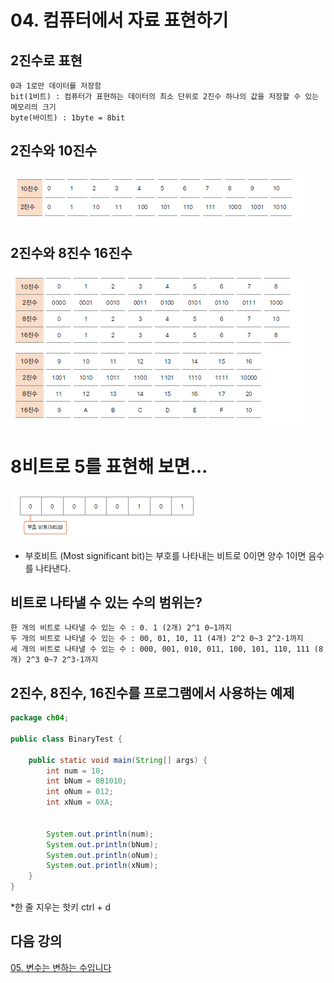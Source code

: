 # 04. 컴퓨터에서 자료 표현하기

## 2진수로 표현
    
    0과 1로만 데이터를 저장함
    bit(1비트) : 컴퓨터가 표현하는 데이터의 최소 단위로 2진수 하나의 값을 저장할 수 있는 메모리의 크기
    byte(바이트) : 1byte = 8bit

## 2진수와 10진수
  ![binary.png](./img/binary.png)


## 2진수와 8진수 16진수
  ![binary2.png](./img/binary2.png)


# 8비트로 5를 표현해 보면...
  
  ![8bit.png](./img/8bit.PNG)
- 부호비트 (Most significant bit)는 부호를 나타내는 비트로 0이면 양수 1이면 음수를 나타낸다.

## 비트로 나타낼 수 있는 수의 범위는?
    한 개의 비트로 나타낼 수 있는 수 : 0. 1 (2개) 2^1 0~1까지
    두 개의 비트로 나타낼 수 있는 수 : 00, 01, 10, 11 (4개) 2^2 0~3 2^2-1까지
    세 개의 비트로 나타낼 수 있는 수 : 000, 001, 010, 011, 100, 101, 110, 111 (8개) 2^3 0~7 2^3-1까지

## 2진수, 8진수, 16진수를 프로그램에서 사용하는 예제
```java
package ch04;

public class BinaryTest {

	public static void main(String[] args) {
		int num = 10;
		int bNum = 0B1010;
		int oNum = 012;
		int xNum = 0XA;
		
		
		System.out.println(num);
		System.out.println(bNum);
		System.out.println(oNum);
		System.out.println(xNum);
	}
}
```
*한 줄 지우는 핫키 ctrl + d

## 다음 강의 
[05. 변수는 변하는 수입니다]()




    
